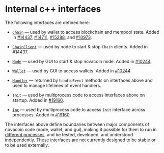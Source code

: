 # Internal c++ interfaces

The following interfaces are defined here:

* [`Chain`](chain.h) — used by wallet to access blockchain and mempool state. Added in [#14437](https://github.com/novacoin/novacoin/pull/14437), [#14711](https://github.com/novacoin/novacoin/pull/14711), [#15288](https://github.com/novacoin/novacoin/pull/15288), and [#10973](https://github.com/novacoin/novacoin/pull/10973).

* [`ChainClient`](chain.h) — used by node to start & stop `Chain` clients. Added in [#14437](https://github.com/novacoin/novacoin/pull/14437).

* [`Node`](node.h) — used by GUI to start & stop novacoin node. Added in [#10244](https://github.com/novacoin/novacoin/pull/10244).

* [`Wallet`](wallet.h) — used by GUI to access wallets. Added in [#10244](https://github.com/novacoin/novacoin/pull/10244).

* [`Handler`](handler.h) — returned by `handleEvent` methods on interfaces above and used to manage lifetimes of event handlers.

* [`Init`](init.h) — used by multiprocess code to access interfaces above on startup. Added in [#19160](https://github.com/novacoin/novacoin/pull/19160).

* [`Ipc`](ipc.h) — used by multiprocess code to access `Init` interface across processes. Added in [#19160](https://github.com/novacoin/novacoin/pull/19160).

The interfaces above define boundaries between major components of novacoin code (node, wallet, and gui), making it possible for them to run in [different processes](../../doc/multiprocess.md), and be tested, developed, and understood independently. These interfaces are not currently designed to be stable or to be used externally.
